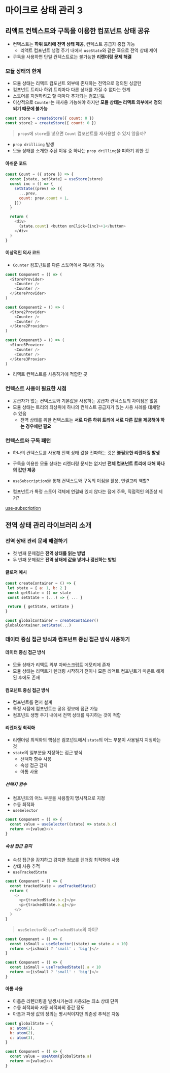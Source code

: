 # 마이크로 상태 관리 3

## 리액트 컨텍스트와 구독을 이용한 컴포넌트 상태 공유

- 컨텍스트는 **하위 트리에 전역 상태 제공**, 컨텍스트 공급자 중첩 가능
  - 리액트 컴포넌트 생명 주기 내에서 `useState`와 같은 훅으로 전역 상태 제어
- 구독을 사용하면 단일 컨텍스트로는 불가능한 **리렌더링 문제 해결**

### 모듈 상태의 한계

- 모듈 상태는 리액트 컴포넌트 외부에 존재하는 전역으로 정의된 싱글턴
- 컴포넌트 트리나 하위 트리마다 다른 상태를 가질 수 없다는 한계
- 스토어를 지원하려고 할 때마다 추가되는 컴포넌트
- 이상적으로 `Counter`는 재사용 가능해야 하지만 **모듈 상태는 리액트 외부에서 정의되기 때문에 불가능**

```js
const store = createStore({ count: 0 })
const store2 = createStore({ count: 0 })
```

> `props`에 `store`를 넣으면 `Count` 컴포넌트를 재사용할 수 있지 않을까?

- `prop drilliing` 발생
- 모듈 상태를 소개한 주된 이유 중 하나는 `prop drilling`을 피하기 위한 것

#### 아쉬운 코드

```js
const Count = ({ store }) => {
  const [state, setState] = useStore(store)
  const inc = () => {
    setState((prev) => ({
      ...prev,
      count: prev.count + 1,
    }))
  }

  return (
    <div>
      {state.count} <button onClick={inc}>+1</button>
    </div>
  )
}
```

#### 이상적인 의사 코드

- `Counter` 컴포넌트를 다른 스토어에서 재사용 가능

```js
const Component = () => (
  <StoreProvider>
    <Counter />
    <Counter />
  </StoreProvider>
)

const Component2 = () => (
  <Store2Provider>
    <Counter />
    <Counter />
  </Store2Provider>
)

const Component3 = () => (
  <Store3Provier>
    <Counter />
    <Counter />
  </Store3Provier>
)
```

- 리액트 컨텍스트를 사용하기에 적합한 곳

### 컨텍스트 사용이 필요한 시점

- 공급자가 없는 컨텍스트와 기본값을 사용하는 공급자 컨텍스트의 차이점은 없음
- 모듈 상태는 트리의 최상위에 하나의 컨텍스트 공급자가 있는 사용 사례를 대체할 수 있음
  - 전역 상태를 위한 컨텍스트는 **서로 다른 하위 트리에 서로 다른 값을 제공해야 하는 경우에만 필요**

### 컨텍스트와 구독 패턴

- 하나의 컨텍스트를 사용해 전역 상태 값을 전파하는 것은 **불필요한 리렌더링 발생**
- 구독을 이용한 모듈 상태는 리렌더링 문제는 없지만 **전체 컴포넌트 트리에 대해 하나의 값만 제공**

- `useSubscription`을 통해 컨텍스트와 구독의 이점을 활용, 연결고리 역할?
- 컴포넌트가 특정 스토어 객체에 연결돼 있지 않다는 점에 주목, 직접적인 의존성 제거?

[use-subscription](https://www.npmjs.com/package/use-subscription)

## 전역 상태 관리 라이브러리 소개

### 전역 상태 관리 문제 해결하기

- 첫 번째 문제점은 **전역 상태를 읽는 방법**
- 두 번째 문제점은 **전역 상태에 값을 넣거나 갱신하는 방법**

#### 클로저 예시

```js
const createContainer = () => {
 let state = { a: 1, b: 2 }
 const getState = () => state
 const setState = (...) => { ... }

 return { getState, setState }
}

const globalContainer = createContainer()
globalContainer.setState(...)
```

### 데이터 중심 접근 방식과 컴포넌트 중심 접근 방식 사용하기

#### 데이터 중심 접근 방식

- 모듈 상태가 리액트 외부 자바스크립트 메모리에 존재
- 모듈 상태는 리액트가 렌더링 시작하기 전이나 모든 리액트 컴포넌트가 마운트 해제된 후에도 존재

#### 컴포넌트 중심 접근 방식

- 컴포넌트를 먼저 설계
- 특정 시점에 컴포넌트는 공유 정보에 접근 가능
- 컴포넌트 생명 주기 내에서 전역 상태를 유지하는 것이 적합

#### 리렌더링 최적화

- 리렌더링 최적화의 핵심은 컴포넌트에서 `state`의 어느 부분이 사용될지 지정하는 것
- `state`의 일부분을 지정하는 접근 방식
  - 선택자 함수 사용
  - 속성 접근 감지
  - 아톰 사용

##### 선택자 함수

- 컴포넌트의 어느 부분을 사용할지 명시적으로 지정
- 수동 최적화
- `useSelector`

```js
const Component = () => {
  const value = useSelector((state) => state.b.c)
  return <>{value}</>
}
```

##### 속성 접근 감지

- 속성 접근을 감지하고 감지한 정보를 렌더링 최적화에 사용
- 상태 사용 추적
- `useTrackedState`

```js
const Component = () => {
  const trackedState = useTrackedState()
  return (
    <>
      <p>{trackedState.b.c}</p>
      <p>{trackedState.e.g}</p>
    </>
  )
}
```

> `useSelector`와 `useTrackedState`의 차이?

```js
const Component = () => {
  const isSmall = useSelector((state) => state.a < 10)
  return <>{isSmall ? 'small' : 'big'}</>
}
```

```js
const Component = () => {
  const isSmall = useTrackedState().a < 10
  return <>{isSmall ? 'small' : 'big'}</>
}
```

#### 아톰 사용

- 아톰은 리렌더링을 발생시키는데 사용되는 최소 상태 단위
- 수동 최적화와 자동 최적화의 중간 정도
- 아톰과 파생 값의 정의는 명시적이지만 의존성 추적은 자동

```js
const globalState = {
  a: atom(1),
  b: atom(2),
  c: atom(3),
}

const Component = () => {
  const value = useAtom(globalState.a)
  return <>{value}</>
}
```
